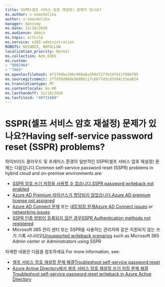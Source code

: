 ```yaml
---
title: SSPR(셀프 서비스 암호 재설정) 문제가 있나요?
ms.author: v-smandalika
author: v-smandalika
manager: dansimp
ms.date: 12/18/2020
ms.audience: Admin
ms.topic: article
ms.service: o365-administration
ROBOTS: NOINDEX, NOFOLLOW
localization_priority: Normal
ms.collection: Adm_O365
ms.custom:
- "9002464"
- "7663"
ms.openlocfilehash: 4f1f94be299c980a6a359d727fb24f411f98b785
ms.sourcegitcommit: 2ffdf6096de5608b117c6677d3cd7dd4c23ea024
ms.translationtype: MT
ms.contentlocale: ko-KR
ms.lasthandoff: 12/18/2020
ms.locfileid: "49715689"
---
```

# <a name="having-self-service-password-reset-sspr-problems"></a><span data-ttu-id="e21c6-102">SSPR(셀프 서비스 암호 재설정) 문제가 있나요?</span><span class="sxs-lookup"><span data-stu-id="e21c6-102">Having self-service password reset (SSPR) problems?</span></span>

<span data-ttu-id="e21c6-103">하이브리드 클라우드 및 프레미스 환경의 일반적인 SSPR(셀프 서비스 암호 재설정) 문제는 다음입니다.</span><span class="sxs-lookup"><span data-stu-id="e21c6-103">Common self-service password reset (SSPR) problems in hybrid cloud and on-premise environments are:</span></span>

- [<span data-ttu-id="e21c6-104">SSPR 암호 쓰기 저장을 사용할 수 없습니다.</span><span class="sxs-lookup"><span data-stu-id="e21c6-104">SSPR password writeback not enabled</span></span>](https://docs.microsoft.com/azure/active-directory/authentication/tutorial-enable-sspr-writeback)
- [<span data-ttu-id="e21c6-105">Azure AD Premium 라이선스가 할당되지 않았습니다.</span><span class="sxs-lookup"><span data-stu-id="e21c6-105">Azure AD premium license not assigned</span></span>](https://docs.microsoft.com/azure/active-directory/authentication/concept-sspr-licensing)
- <span data-ttu-id="e21c6-106">[Azure AD Connect 문제](https://docs.microsoft.com/azure/active-directory/hybrid/tshoot-connect-sync-errors) 또는 [네트워킹 문제](https://docs.microsoft.com/azure/active-directory/hybrid/tshoot-connect-connectivity)</span><span class="sxs-lookup"><span data-stu-id="e21c6-106">[Azure AD Connect issues](https://docs.microsoft.com/azure/active-directory/hybrid/tshoot-connect-sync-errors) or [networking issues](https://docs.microsoft.com/azure/active-directory/hybrid/tshoot-connect-connectivity)</span></span>
- [<span data-ttu-id="e21c6-107">SSPR 인증 방법이 등록되지 않은 경우</span><span class="sxs-lookup"><span data-stu-id="e21c6-107">SSPR Authentication methods not registered</span></span>](https://mysignins.microsoft.com/security-info)
- <span data-ttu-id="e21c6-108">[](https://docs.microsoft.com/azure/active-directory/authentication/concept-sspr-writeback#unsupported-writeback-operations) Microsoft 365 관리 센터 또는 SSPR을 사용하는 관리자와 같은 지원되지 않는 쓰기 기록 시나리오</span><span class="sxs-lookup"><span data-stu-id="e21c6-108">[Unsupported writeback scenarios](https://docs.microsoft.com/azure/active-directory/authentication/concept-sspr-writeback#unsupported-writeback-operations) such as Microsoft 365 Admin center or Administrators using SSPR</span></span>


<span data-ttu-id="e21c6-109">자세한 내용은 다음을 참조하세요.</span><span class="sxs-lookup"><span data-stu-id="e21c6-109">For more information, see:</span></span>

- [<span data-ttu-id="e21c6-110">셀프 서비스 암호 재설정 문제 해결</span><span class="sxs-lookup"><span data-stu-id="e21c6-110">Troubleshoot self-service password reset</span></span>](https://docs.microsoft.com/azure/active-directory/authentication/troubleshoot-sspr)
- [<span data-ttu-id="e21c6-111">Azure Active Directory에서 셀프 서비스 암호 재설정 쓰기 저장 문제 해결</span><span class="sxs-lookup"><span data-stu-id="e21c6-111">Troubleshoot self-service password reset writeback in Azure Active Directory</span></span>](https://docs.microsoft.com/azure/active-directory/authentication/troubleshoot-sspr-writeback)
